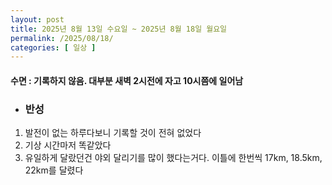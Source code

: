 ```yaml
---
layout: post
title: 2025년 8월 13일 수요일 ~ 2025년 8월 18일 월요일
permalink: /2025/08/18/
categories: [ 일상 ]
---
```

#### 수면 : 기록하지 않음. 대부분 새벽 2시전에 자고 10시쯤에 일어남
* ### 반성
1. 발전이 없는 하루다보니 기록할 것이 전혀 없었다
2. 기상 시간마저 똑같았다
3. 유일하게 달랐던건 야외 달리기를 많이 했다는거다. 이틀에 한번씩 17km, 18.5km, 22km를 달렸다
